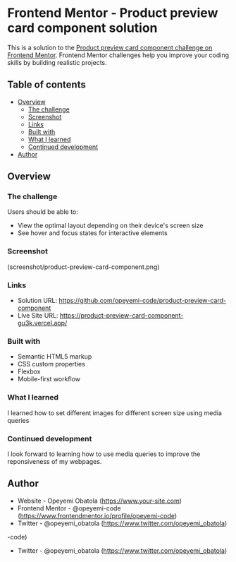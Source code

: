 # Frontend Mentor - Product preview card component solution

This is a solution to the [Product preview card component challenge on Frontend Mentor](https://www.frontendmentor.io/challenges/product-preview-card-component-GO7UmttRfa). Frontend Mentor challenges help you improve your coding skills by building realistic projects. 

## Table of contents

- [Overview](#overview)
  - [The challenge](#the-challenge)
  - [Screenshot](#screenshot)
  - [Links](#links)
  - [Built with](#built-with)
  - [What I learned](#what-i-learned)
  - [Continued development](#continued-development)
- [Author](#author)

## Overview

### The challenge

Users should be able to:

- View the optimal layout depending on their device's screen size
- See hover and focus states for interactive elements

### Screenshot

(screenshot/product-preview-card-component.png)


### Links

- Solution URL: https://github.com/opeyemi-code/product-preview-card-component
- Live Site URL: https://product-preview-card-component-gu3k.vercel.app/


### Built with

- Semantic HTML5 markup
- CSS custom properties
- Flexbox
- Mobile-first workflow


### What I learned
I learned how to set different images for different screen size using media queries


### Continued development

I look forward to learning how to use media queries to improve the reponsiveness of my webpages.

## Author

- Website - Opeyemi Obatola (https://www.your-site.com)
- Frontend Mentor - @opeyemi-code (https://www.frontendmentor.io/profile/opeyemi-code)
- Twitter - @opeyemi_obatola (https://www.twitter.com/opeyemi_obatola)

-code)
- Twitter - @opeyemi_obatola (https://www.twitter.com/opeyemi_obatola)

